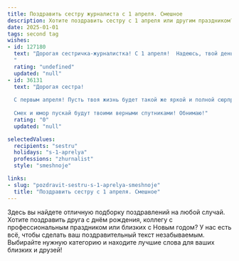 ```yaml
---
title: Поздравить сестру журналиста с 1 апреля. Смешное
description: Хотите поздравить сестру с 1 апреля или другим праздником? Наш ИИ создаст незабываемое поздравление, а вы обязательно выделитесь среди других.  
date: 2025-01-01
tags: second tag
wishes:
- id: 127180
  text: "Дорогая сестричка-журналистка! С 1 апреля!  Надеюсь, твой день будет полон таких же невероятных историй, как твои статьи, только поинтереснее и без необходимости проверять факты 😉  Пусть тебя не обманут сегодня, но зато ты обманешь всех своими блестящими шутками и острым пером!  Удачи в ловле первоапрельских уток и написании самых смешных заметок!
  "
  rating: "undefined"
  updated: "null"
- id: 36131
  text: "Дорогая сестра!
  
  С первым апреля! Пусть твоя жизнь будет такой же яркой и полной сюрпризов, как твои заголовки в газетах! Желаю тебе, чтобы в каждой шутке находился глубокий смысл, а в каждой новости — повод для улыбки. Пусть твои коллеги всегда улыбаются, а редакционные задания превращаются в веселые приключения. Не забывай, что лучший репортаж — это тот, который начинается с: \"Как я подколола свою сестру!\"
  
  Смех и юмор пускай будут твоими верными спутниками! Обнимаю!"
  rating: "0"
  updated: "null"

selectedValues:
  recipients: "sestru"
  holidays: "s-1-aprelya"
  professions: "zhurnalist"
  style: "smeshnoje"

links:
- slug: "pozdravit-sestru-s-1-aprelya-smeshnoje"
  title: "Поздравить сестру с 1 апреля. Смешное"
---
```


Здесь вы найдете отличную подборку поздравлений на любой случай. 
Хотите поздравить друга с днём рождения, коллегу с профессиональным праздником или близких с Новым годом? У нас есть всё, чтобы сделать ваш поздравительный текст незабываемым. Выбирайте нужную категорию и находите лучшие слова для ваших близких и друзей!
